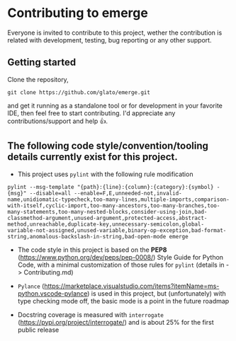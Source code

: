Contributing to emerge
======================

Everyone is invited to contribute to this project, wether the contribution is related with development, testing, bug reporting or any other support.

## Getting started

Clone the repository,
```
git clone https://github.com/glato/emerge.git
```

and get it running as a standalone tool or for development in your favorite IDE, then feel free to start contributing. I'd appreciate any contributions/support and help 👍.

## The following code style/convention/tooling details currently exist for this project.

- This project uses `pylint` with the following rule modification
```
pylint --msg-template "{path}:{line}:{column}:{category}:{symbol} - {msg}" --disable=all --enable=F,E,unneeded-not,invalid-name,unidiomatic-typecheck,too-many-lines,multiple-imports,comparison-with-itself,cyclic-import,too-many-ancestors,too-many-branches,too-many-statements,too-many-nested-blocks,consider-using-join,bad-classmethod-argument,unused-argument,protected-access,abstract-method,unreachable,duplicate-key,unnecessary-semicolon,global-variable-not-assigned,unused-variable,binary-op-exception,bad-format-string,anomalous-backslash-in-string,bad-open-mode emerge 
```

- The code style in this project is based on the **PEP8** (https://www.python.org/dev/peps/pep-0008/) Style Guide for Python Code, with a minimal customization of those rules for `pylint` (details in -> Contributing.md)

- `Pylance` (https://marketplace.visualstudio.com/items?itemName=ms-python.vscode-pylance) is used in this project, but (unfortunately) with type checking mode off, the basic mode is a point in the future roadmap
- Docstring coverage is measured with `interrogate` (https://pypi.org/project/interrogate/) and is about 25% for the first public release

